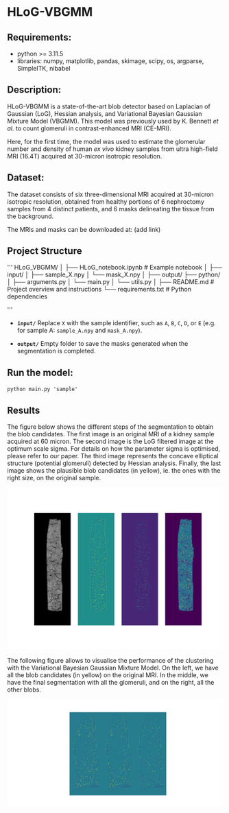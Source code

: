 # HLoG-VBGMM 

## Requirements: 

- python >= 3.11.5
- libraries: numpy, matplotlib, pandas, skimage, scipy, os, argparse, SimpleITK, nibabel

## Description: 

HLoG-VBGMM is a state-of-the-art blob detector based on Laplacian of Gaussian (LoG), Hessian analysis, and Variational Bayesian Gaussian Mixture Model (VBGMM). This model was previously used by K. Bennett _et al._ to count glomeruli in contrast-enhanced MRI (CE-MRI).

Here, for the first time, the model was used to estimate the glomerular number and density of human _ex vivo_ kidney samples from ultra high-field MRI (16.4T) acquired at 30-micron isotropic resolution. 

## Dataset:

The dataset consists of six three-dimensional MRI acquired at 30-micron isotropic resolution, obtained from healthy portions of 6 nephroctomy samples from 4 distinct patients, and 6 masks delineating the tissue from the background. 

The MRIs and masks can be downloaded at: (add link)


## Project Structure 

'''
HLoG_VBGMM/
│
├── HLoG_notebook.ipynb # Example notebook
│
├── input/ 
│ ├── sample_X.npy 
│ └── mask_X.npy 
│
├── output/ 
├── python/ 
│ ├── arguments.py 
│ └── main.py
│ └── utils.py 
│
├── README.md # Project overview and instructions
└── requirements.txt # Python dependencies

'''

- **`input/`**
  Replace `X` with the sample identifier, such as `A`, `B`, `C`, `D`, or `E` (e.g. for sample A: `sample_A.npy` and `mask_A.npy`).

- **`output/`**
   Empty folder to save the masks generated when the segmentation is completed. 

## Run the model:

```
python main.py 'sample'
```

## Results

The figure below shows the different steps of the segmentation to obtain the blob candidates. The first image is an original MRI of a kidney sample acquired at 60 micron. The second image is the LoG filtered image at the optimum scale sigma. For details on how the parameter sigma is optimised, please refer to our paper. The third image represents the concave elliptical structure (potential glomeruli) detected by Hessian analysis. Finally, the last image shows the plausible blob candidates (in yellow), ie. the ones with the right size, on the original sample. 

![plot](./figures/fig1.png)


The following figure allows to visualise the performance of the clustering with the Variational Bayesian Gaussian Mixture Model. On the left, we have all the blob candidates (in yellow) on the original MRI. In the middle, we have the final segmentation with all the glomeruli, and on the right, all the other blobs. 

![plot](./figures/fig2.png)


